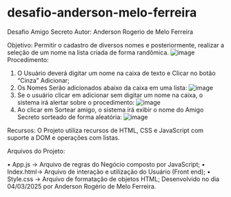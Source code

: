 # desafio-anderson-melo-ferreira
Desafio Amigo Secreto
Autor: Anderson Rogerio de Melo Ferreira

Objetivo: Permitir o cadastro de diversos nomes e posteriormente, realizar a seleção de um nome na lista criada de forma randômica.
![image](https://github.com/user-attachments/assets/2930a4bd-a5a8-4976-a3b9-8524efa7ba98)
Procedimento:
1.	O Usuário deverá digitar um nome na caixa de texto e Clicar no botão “Cinza” Adicionar;
2.	Os Nomes Serão adicionados abaixo da caixa em uma lista:
![image](https://github.com/user-attachments/assets/63219bd4-089e-4e23-8d76-5b82f06d935f)
3.	Se o usuário clicar em adicionar sem digitar um nome na caixa, o sistema irá alertar sobre o procedimento:
![image](https://github.com/user-attachments/assets/2515f3d3-6342-4675-8f2a-4f34e5a7d8be)
4.	Ao clicar em Sortear amigo, o sistema irá exibir o nome do Amigo Secreto sorteado de forma aleatória:
![image](https://github.com/user-attachments/assets/e53e8002-bfa1-4fee-a442-6cb53228ea0b)

Recursos: O Projeto utiliza recursos de HTML, CSS e JavaScript com suporte a DOM e operações com listas.

Arquivos do Projeto: 

•	App.js -> Arquivo de regras do Negócio composto por JavaScript;
•	Index.html-> Arquivo de interação e utilização do Usuário (Front end); 
•	Style.css -> Arquivo de formatação de objetos HTML;
Desenvolvido no dia 04/03/2025 por Anderson Rogério de Melo Ferreira.




